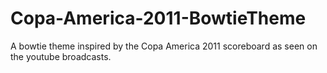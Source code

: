 Copa-America-2011-BowtieTheme
=============================

A bowtie theme inspired by the Copa America 2011 scoreboard as seen on the youtube broadcasts.